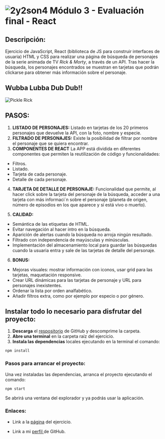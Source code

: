 # ![2y2son4](./src/images/favicon2.ico) **Módulo 3 - Evaluación final - React**

## **Descripción:**

Ejercicio de JavaScript, React (biblioteca de JS para construir interfaces de usuaria) HTML y CSS para realizar una página de búsqueda de personajes de la serie animada de TV _Rick & Morty_, a través de un API. Tras hacer la búsqueda, los personajes encontrados se muestran en tarjetas que podrán clickarse para obtener más información sobre el personaje.

## **Wubba Lubba Dub Dub!!**

![Pickle Rick](./public/favicon.ico)

## PASOS:

1. **LISTADO DE PERSONAJES:** Listado en tarjetas de los 20 primeros personajes que devuelve la API, con la foto, nombre y especie.
2. **FILTRADO DE PERSONAJES:** Existe la posibilidad de filtrar por nombre el personaje que se quiera encontrar.
3. **COMPONENTES DE REACT** La APP está dividida en diferentes componentes que permiten la reutilización de código y funcionalidades:

- Filtros.
- Listado.
- Tarjeta de cada personaje.
- Detalle de cada personaje.

4. **TARJETA DE DETALLE DE PERSONAJE:** Funcionalidad que permite, al hacer click sobre la tarjeta del personaje de la búsqueda, acceder a una tarjeta con más informaci´n sobre el personaje (planeta de origen, número de episodios en los que aparece y si está vivo o muerto).

5. **CALIDAD:**

- Semántica de las etiquetas de HTML.
- Evitar navegación al hacer intro en la búsqueda.
- Aparición de alertas cuando la búsqueda no arroja ningún resultado.
- Filtrado con independencia de mayúsculas y minúsculas.
- Implementación del almacenamiento local para guardar las búsquedas cuando la usuaria entra y sale de las tarjetas de detalle del personaje.

6. **BONUS:**

- Mejoras visuales: mostrar información con iconos, usar grid para las tarjetas, maquetación responsive.
- Crear URL dinámicas para las tarjetas de personaje y URL para personajes inexistentes.
- Ordenar la lista por orden analfabético.
- Añadir filtros extra, como por ejemplo por especio o por género.

## Instalar todo lo necesario para disfrutar del proyecto:

1. **Descarga** el [respositorio](https://github.com/Adalab/modulo-3-evaluacion-final-2y2son4.git) de GitHub y descomprime la carpeta.
2. **Abre una terminal** en la carpeta raíz del ejercicio.
3. **Instala las dependencias** locales ejecutando en la terminal el comando:

```bash
npm install
```

### Pasos para arrancar el proyecto:

Una vez instaladas las dependencias, arranca el proyecto ejecutando el comando:

```bash
npm start
```

Se abrirá una ventana del explorador y ya podrás usar la aplicación.

### **Enlaces:**

- Link a la [página](https://beta.adalab.es/modulo-3-evaluacion-final-2y2son4/) del ejercicio.

- Link a mi [perfil ](https://github.com/2y2son4)de GitHub.

